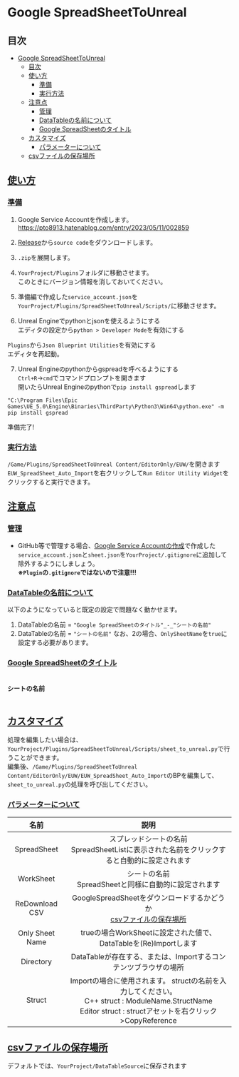# Google SpreadSheetToUnreal

<!-- <a href="https://github.com/pto8913/GoogleSheetToUnreal/blob/master/README_English.md">English</a> -->

## 目次
- [Google SpreadSheetToUnreal](#google-spreadsheettounreal)
  - [目次](#目次)
  - [使い方](#使い方)
    - [準備](#準備)
    - [実行方法](#実行方法)
  - [注意点](#注意点)
    - [管理](#管理)
    - [DataTableの名前について](#datatableの名前について)
    - [Google SpreadSheetのタイトル](#google-spreadsheetのタイトル)
  - [カスタマイズ](#カスタマイズ)
    - [パラメーターについて](#パラメーターについて)
  - [csvファイルの保存場所](#csvファイルの保存場所)

## [使い方](#目次)
### [準備](#目次)
1. Google Service Accountを作成します。<br> https://pto8913.hatenablog.com/entry/2023/05/11/002859
2. [Release](https://github.com/pto8913/SpreadSheetToUnreal/releases/tag/v1.0.0)から`source code`をダウンロードします。
<img src="https://raw.githubusercontent.com/pto8913/SpreadSheetToUnreal/master/Resources/release.png" alt="" /><br>

3. `.zip`を展開します。<br>
<img src="https://raw.githubusercontent.com/pto8913/SpreadSheetToUnreal/master/Resources/tenkai.png" alt="" /><br>

4. `YourProject/Plugins`フォルダに移動させます。<br>
このときにバージョン情報を消しておいてください。<br>
<img src="https://raw.githubusercontent.com/pto8913/SpreadSheetToUnreal/master/Resources/plugin.png" alt="" /><br>

5. 準備編で作成した`service_account.json`を`YourProject/Plugins/SpreadSheetToUnreal/Scripts/`に移動させます。
<img src="https://raw.githubusercontent.com/pto8913/SpreadSheetToUnreal/master/Resources/service.png" alt="" /><br>

6. Unreal Engineでpythonとjsonを使えるようにする<br>
エディタの設定から`python > Developer Mode`を有効にする<br>
<img src="https://raw.githubusercontent.com/pto8913/SpreadSheetToUnreal/master/Resources/unrealpyhon_1.png" alt="" /><br>
<img src="https://raw.githubusercontent.com/pto8913/SpreadSheetToUnreal/master/Resources/unrealpyhon_2.png" alt="" /><br>

`Plugins`から`Json Blueprint Utilities`を有効にする<br>
<img src="https://raw.githubusercontent.com/pto8913/SpreadSheetToUnreal/master/Resources/unrealpyhon_3.png" alt="" /><br>
<img src="https://raw.githubusercontent.com/pto8913/SpreadSheetToUnreal/master/Resources/unrealpyhon_4.png" alt="" /><br>
エディタを再起動。<br>

7. Unreal Engineのpythonからgspreadを呼べるようにする<br>
`Ctrl+R`→`cmd`でコマンドプロンプトを開きます<br>
開いたらUnreal Engineのpythonで`pip install gspread`します<br>
```plain
"C:\Program Files\Epic Games\UE_5.0\Engine\Binaries\ThirdParty\Python3\Win64\python.exe" -m pip install gspread
```

準備完了!<br>

### [実行方法](#目次)
`/Game/Plugins/SpreadSheetToUnreal Content/EditorOnly/EUW/`を開きます<br>
`EUW_SpreadSheet_Auto_Import`を右クリックして`Run Editor Utility Widget`をクリックすると実行できます。<br>
<img src="https://raw.githubusercontent.com/pto8913/SpreadSheetToUnreal/master/Resources/where.png" alt="" /><br>
<img src="https://raw.githubusercontent.com/pto8913/SpreadSheetToUnreal/master/Resources/run.png" alt="" /><br>
<img src="https://raw.githubusercontent.com/pto8913/SpreadSheetToUnreal/master/Resources/icon.png" alt="" />

## [注意点](#目次)
### [管理](#目次)
- GitHub等で管理する場合、<a href="https://pto8913.hatenablog.com/entry/2023/05/11/002859">Google Service Accountの作成</a>で作成した`service_account.json`と`sheet.json`を`YourProject/.gitignore`に追加して除外するようにしましょう。<br>
**※`Plugin`の`.gitignore`ではないので注意!!!**
  
### [DataTableの名前について](#目次)
以下のようになっていると既定の設定で問題なく動かせます。<br>
1. DataTableの名前 = `"Google SpreadSheetのタイトル"_-_"シートの名前"`
2. DataTableの名前 = `"シートの名前"`
なお、2の場合、`OnlySheetName`を`true`に設定する必要があります。<br>

### [Google SpreadSheetのタイトル](#目次)
<img src="https://raw.githubusercontent.com/pto8913/SpreadSheetToUnreal/master/Resources/SpreadSheetTitle.png" alt="" />
<h4>シートの名前</h4>
<img src="https://raw.githubusercontent.com/pto8913/SpreadSheetToUnreal/master/Resources/SheetName.png" alt="" />

## [カスタマイズ](#目次)
処理を編集したい場合は、`YourProject/Plugins/SpreadSheetToUnreal/Scripts/sheet_to_unreal.py`で行うことができます。<br>
編集後、`/Game/Plugins/SpreadSheetToUnreal Content/EditorOnly/EUW/EUW_SpreadSheet_Auto_Import`のBPを編集して、`sheet_to_unreal.py`の処理を呼び出してください。
<img src="https://raw.githubusercontent.com/pto8913/SpreadSheetToUnreal/master/Resources/customize.png" alt="" />

### [パラメーターについて](#目次)
| 名前 | 説明 |
|:---:|:---:|
| SpreadSheet | スプレッドシートの名前<br>SpreadSheetListに表示された名前をクリックすると自動的に設定されます |
| WorkSheet | シートの名前<br>SpreadSheetと同様に自動的に設定されます |
| ReDownload CSV | GoogleSpreadSheetをダウンロードするかどうか<br>[csvファイルの保存場所](#csvファイルの保存場所) |
| Only Sheet Name | trueの場合WorkSheetに設定された値で、DataTableを(Re)Importします |
| Directory | DataTableが存在する、または、Importするコンテンツブラウザの場所 |
| Struct | Importの場合に使用されます。 structの名前を入力してください。<br>C++ struct : ModuleName.StructName<br>Editor struct : structアセットを右クリック>CopyReference<br><img src="https://raw.githubusercontent.com/pto8913/SpreadSheetToUnreal/master/Resources/whatisstruct.png" alt="" /> |

## [csvファイルの保存場所](#目次)
デフォルトでは、`YourProject/DataTableSource`に保存されます